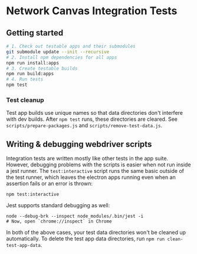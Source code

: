 # Network Canvas Integration Tests

## Getting started

```sh
# 1. Check out testable apps and their submodules
git submodule update --init --recursive
# 2. Install npm dependencies for all apps
npm run install:apps
# 3. Create testable builds
npm run build:apps
# 4. Run tests
npm test
```

### Test cleanup

Test app builds use unique names so that data directories don't interfere with dev builds. After `npm test` runs, these directories are cleared. See `scripts/prepare-packages.js` and `scripts/remove-test-data.js`.

## Writing & debugging webdriver scripts

Integration tests are written mostly like other tests in the app suite. However, debugging problems with the scripts is easier when not run inside a jest runner. The `test:interactive` script runs the same basic outside of the test runner, which leaves the electron apps running even when an assertion fails or an error is thrown:

```
npm test:interactive
```

Jest supports standard debugging as well:

```
node --debug-brk --inspect node_modules/.bin/jest -i
# Now, open `chrome://inspect` in Chrome
```

In both of the above cases, your test data directories won't be cleaned up automatically. To delete the test app data directories, run `npm run clean-test-app-data`.
